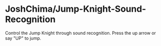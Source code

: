 # JoshChima/Jump-Knight-Sound-Recognition
 Control the Jump Knight through sound recognition. Press the up arrow or say "UP" to jump.
